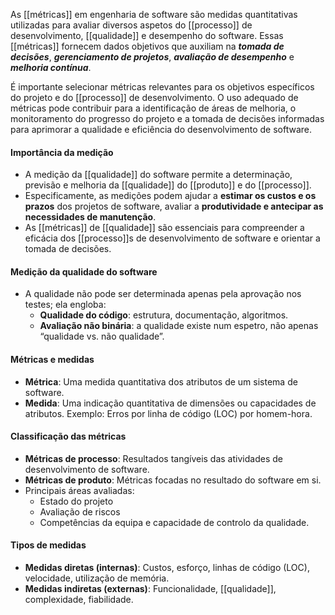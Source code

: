 As [[métricas]] em engenharia de software são medidas quantitativas utilizadas para avaliar diversos aspetos do [[processo]] de desenvolvimento, [[qualidade]] e desempenho do software. Essas [[métricas]] fornecem dados objetivos que auxiliam na ***tomada de decisões***, ***gerenciamento de projetos***, ***avaliação de desempenho*** e ***melhoria contínua***.

É importante selecionar métricas relevantes para os objetivos específicos do projeto e do [[processo]] de desenvolvimento. O uso adequado de métricas pode contribuir para a identificação de áreas de melhoria, o monitoramento do progresso do projeto e a tomada de decisões informadas para aprimorar a qualidade e eficiência do desenvolvimento de software.
#### Importância da medição

- A medição da [[qualidade]] do software permite a determinação, previsão e melhoria da [[qualidade]] do [[produto]] e do [[processo]].
- Especificamente, as medições podem ajudar a **estimar os custos e os prazos** dos projetos de software, avaliar a **produtividade e antecipar as necessidades de manutenção**.
- As [[métricas]] de [[qualidade]] são essenciais para compreender a eficácia dos [[processo]]s de desenvolvimento de software e orientar a tomada de decisões.

#### Medição da qualidade do software
- A qualidade não pode ser determinada apenas pela aprovação nos testes; ela engloba:
	- **Qualidade do código**: estrutura, documentação, algoritmos.
	- **Avaliação não binária**: a qualidade existe num espetro, não apenas “qualidade vs. não qualidade”.

#### Métricas e medidas
- **Métrica**: Uma medida quantitativa dos atributos de um sistema de software.
- **Medida**: Uma indicação quantitativa de dimensões ou capacidades de atributos.
	Exemplo: Erros por linha de código (LOC) por homem-hora.

#### Classificação das métricas
- **Métricas de processo**: Resultados tangíveis das atividades de desenvolvimento de software.
- **Métricas de produto**: Métricas focadas no resultado do software em si.
- Principais áreas avaliadas:
	- Estado do projeto
	- Avaliação de riscos
	- Competências da equipa e capacidade de controlo da qualidade.

#### Tipos de medidas
- **Medidas diretas (internas)**: Custos, esforço, linhas de código (LOC), velocidade, utilização de memória.
- **Medidas indiretas (externas)**: Funcionalidade, [[qualidade]], complexidade, fiabilidade.